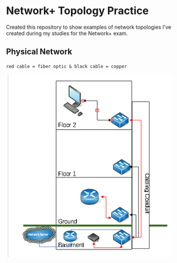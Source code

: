 # Network+ Topology Practice
Created this repository to show examples of network topologies I've created during my studies for the Network+ exam. 

## Physical Network 

` red cable = fiber optic &
black cable = copper `

![Physical Network Topology](PhysicalNetworkTopology.png)
